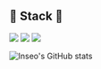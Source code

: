 ## 🔨 Stack 🔨
<div style="display:flex; flex-direction:column; align-items:flex-start;">
<div>
  <img src="https://img.shields.io/badge/-0040ab?style=flat-square&logo=C&logoColor=A8B9CC"/>
  <img src="https://img.shields.io/badge/C++-d6d6d6?style=flat-square&logo=cplusplus&logoColor=00599C"/>
  <img src="https://img.shields.io/badge/Python-f3ff12?style=flat-square&logo=Python&logoColor=3776AB"/>
</div>

![Inseo's GitHub stats](https://github-readme-stats.vercel.app/api?username=SongInseo01&show_icons=true&theme=dracula)
